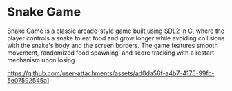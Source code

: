 # Snake Game

Snake Game is a classic arcade-style game built using SDL2 in C, where the player controls a snake to eat 
food and grow longer while avoiding collisions with the snake's body and the screen borders. 
The game features smooth movement, randomized food spawning, and score tracking with a restart mechanism upon losing.



https://github.com/user-attachments/assets/ad0da56f-a4b7-4175-99fc-5e07592545a1
